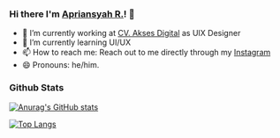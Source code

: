 ### Hi there I'm [Apriansyah R.](https://apriansyahrs.my.id)! 👋


- 🔭 I’m currently working at [CV. Akses Digital](https://aksesdigital.co.id) as UIX Designer
- 🌱 I’m currently learning UI/UX
- 📫 How to reach me: Reach out to me directly through my [Instagram](https://instagram.com/regexdev)
- 😄 Pronouns: he/him.
<!-- - 👯 I’m looking to collaborate on ... -->
<!-- - 🤔 I’m looking for help with ... -->
<!-- - 💬 Ask me about ... -->
<!-- - ⚡ Fun fact: ... -->

### Github Stats

[![Anurag's GitHub stats](https://github-readme-stats.vercel.app/api?username=apriansyahrs)](https://github.com/anuraghazra/github-readme-stats)

[![Top Langs](https://github-readme-stats.vercel.app/api/top-langs/?username=apriansyahrs&layout=compact)](https://github.com/anuraghazra/github-readme-stats)
